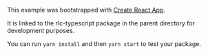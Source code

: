 This example was bootstrapped with [Create React App](https://github.com/facebook/create-react-app).

It is linked to the rlc-typescript package in the parent directory for development purposes.

You can run `yarn install` and then `yarn start` to test your package.
